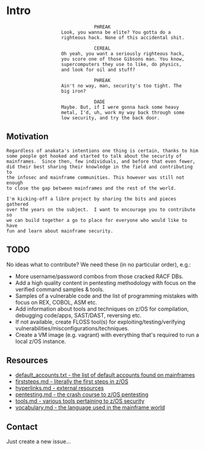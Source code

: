 # Intro

```
                                PHREAK
                    Look, you wanna be elite? You gotta do a
                    righteous hack. None of this accidental shit.

                                CEREAL
                    Oh yeah, you want a seriously righteous hack,
                    you score one of those Gibsons man. You know,
                    supercomputers they use to like, do physics,
                    and look for oil and stuff?

                                PHREAK
                    Ain't no way, man, security's too tight. The
                    big iron?

                                DADE
                    Maybe. But, if I were gonna hack some heavy
                    metal, I'd, uh, work my way back through some
                    low security, and try the back door.
```

## Motivation
```
Regardless of anakata's intentions one thing is certain, thanks to him
some people got hooked and started to talk about the security of
mainframes.  Since then, few individuals, and before that even fewer,
did their best sharing their knowledge in the field and contributing to
the infosec and mainframe communities. This however was still not enough
to close the gap between mainframes and the rest of the world.

I'm kicking-off a libre project by sharing the bits and pieces gathered
over the years on the subject.  I want to encourage you to contribute so
we can build together a go to place for everyone who would like to have
fun and learn about mainframe security.
```

## TODO
No ideas what to contribute? We need these (in no particular order), e.g.:

- More username/password combos from those cracked RACF DBs.
- Add a high quality content in pentesting methodology with focus on the verified command samples & tools.
- Samples of a vulnerable code and the list of programming mistakes with focus on REX, COBOL, ASM etc.
- Add information about tools and techniques on z/OS for compilation, debugging code/apps, SAST/DAST, reversing etc.
- If not available, create FLOSS tool(s) for exploiting/testing/verifying vulnerabilities/misconfigurations/techniques.
- Create a VM image (e.g. vagrant) with everything that's required to run a local z/OS instance.

## Resources
- [default_accounts.txt - the list of default accounts found on mainframes](../master/default_accounts.txt)
- [firststeps.md - literally the first steps in z/OS](../master/firststeps.md)
- [hyperlinks.md - external resources](../master/hyperlinks.md)
- [pentesting.md - the crash course to z/OS pentesting](../master/pentesting.md)
- [tools.md - various tools pertaining to z/OS security](../master/tools.md)
- [vocabulary.md - the language used in the mainframe world](../master/vocabulary.md)

## Contact
Just create a new issue...
